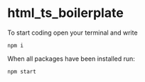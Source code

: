 # html_ts_boilerplate
To start coding open your terminal and write
```
npm i
```

When all packages have been installed run:
```
npm start
```

